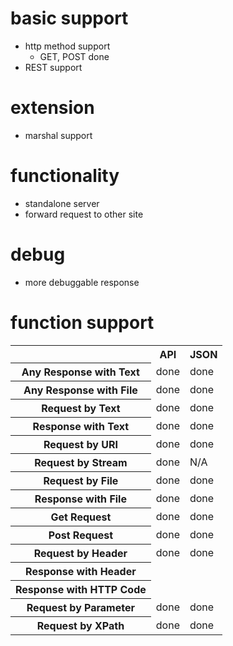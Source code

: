 # basic support
* http method support
  * GET, POST done
* REST support

# extension
* marshal support

# functionality
* standalone server
* forward request to other site

# debug
* more debuggable response

# function support

<table>

<tr>
<th>
</th>
<th>
API
</th>
<th>
JSON
</th>
</tr>

<tr>
<th>
Any Response with Text
</th>
<td>
done
</td>
<td>
done
</td>
</tr>

<tr>
<th>
Any Response with File
</th>
<td>
done
</td>
<td>
done
</td>
</tr>

<tr>
<th>
Request by Text
</th>
<td>
done
</td>
<td>
done
</td>
</tr>

<tr>
<th>
Response with Text
</th>
<td>
done
</td>
<td>
done
</td>
</tr>

<tr>
<th>
Request by URI
</th>
<td>
done
</td>
<td>
done
</td>
</tr>

<tr>
<th>
Request by Stream
</th>
<td>
done
</td>
<td>
N/A
</td>
</tr>

<tr>
<th>
Request by File
</th>
<td>
done
</td>
<td>
done
</td>
</tr>

<tr>
<th>
Response with File
</th>
<td>
done
</td>
<td>
done
</td>
</tr>

<tr>
<th>
Get Request
</th>
<td>
done
</td>
<td>
done
</td>
</tr>

<tr>
<th>
Post Request
</th>
<td>
done
</td>
<td>
done
</td>
</tr>

<tr>
<th>
Request by Header
</th>
<td>
done
</td>
<td>
done
</td>
</tr>

<tr>
<th>
Response with Header
</th>
<td>
</td>
<td>
</td>
</tr>

<tr>
<th>
Response with HTTP Code
</th>
<td>
</td>
<td>
</td>
</tr>

<tr>
<th>
Request by Parameter
</th>
<td>
done
</td>
<td>
done
</td>
</tr>

<tr>
<th>
Request by XPath
</th>
<td>
done
</td>
<td>
done
</td>
</tr>

</table>